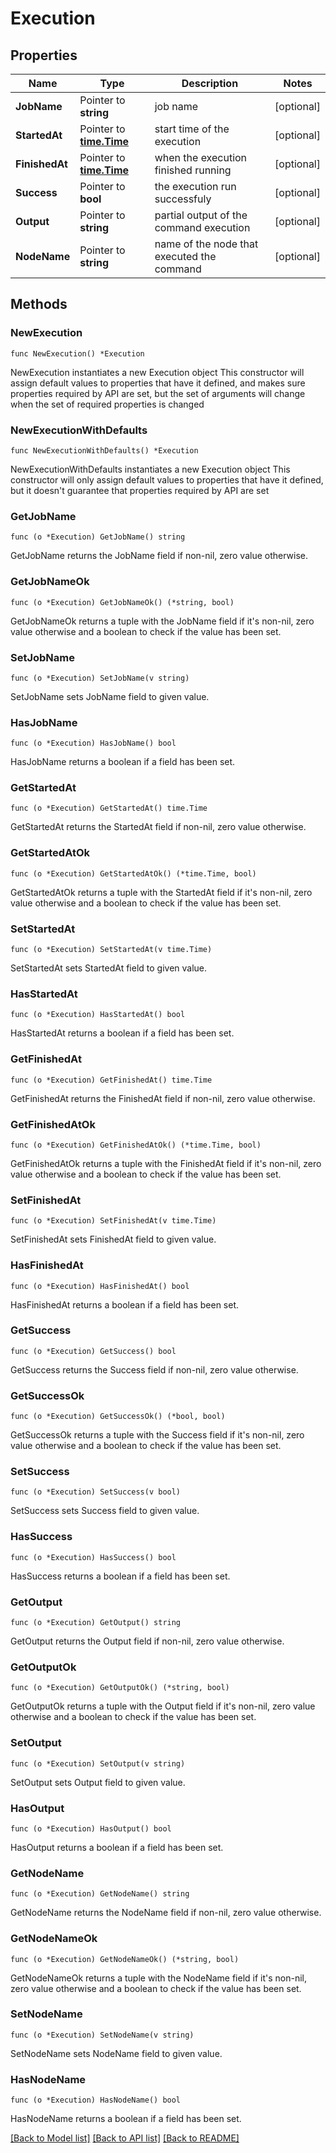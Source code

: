 # Execution

## Properties

Name | Type | Description | Notes
------------ | ------------- | ------------- | -------------
**JobName** | Pointer to **string** | job name | [optional] 
**StartedAt** | Pointer to [**time.Time**](time.Time.md) | start time of the execution | [optional] 
**FinishedAt** | Pointer to [**time.Time**](time.Time.md) | when the execution finished running | [optional] 
**Success** | Pointer to **bool** | the execution run successfuly | [optional] 
**Output** | Pointer to **string** | partial output of the command execution | [optional] 
**NodeName** | Pointer to **string** | name of the node that executed the command | [optional] 

## Methods

### NewExecution

`func NewExecution() *Execution`

NewExecution instantiates a new Execution object
This constructor will assign default values to properties that have it defined,
and makes sure properties required by API are set, but the set of arguments
will change when the set of required properties is changed

### NewExecutionWithDefaults

`func NewExecutionWithDefaults() *Execution`

NewExecutionWithDefaults instantiates a new Execution object
This constructor will only assign default values to properties that have it defined,
but it doesn't guarantee that properties required by API are set

### GetJobName

`func (o *Execution) GetJobName() string`

GetJobName returns the JobName field if non-nil, zero value otherwise.

### GetJobNameOk

`func (o *Execution) GetJobNameOk() (*string, bool)`

GetJobNameOk returns a tuple with the JobName field if it's non-nil, zero value otherwise
and a boolean to check if the value has been set.

### SetJobName

`func (o *Execution) SetJobName(v string)`

SetJobName sets JobName field to given value.

### HasJobName

`func (o *Execution) HasJobName() bool`

HasJobName returns a boolean if a field has been set.

### GetStartedAt

`func (o *Execution) GetStartedAt() time.Time`

GetStartedAt returns the StartedAt field if non-nil, zero value otherwise.

### GetStartedAtOk

`func (o *Execution) GetStartedAtOk() (*time.Time, bool)`

GetStartedAtOk returns a tuple with the StartedAt field if it's non-nil, zero value otherwise
and a boolean to check if the value has been set.

### SetStartedAt

`func (o *Execution) SetStartedAt(v time.Time)`

SetStartedAt sets StartedAt field to given value.

### HasStartedAt

`func (o *Execution) HasStartedAt() bool`

HasStartedAt returns a boolean if a field has been set.

### GetFinishedAt

`func (o *Execution) GetFinishedAt() time.Time`

GetFinishedAt returns the FinishedAt field if non-nil, zero value otherwise.

### GetFinishedAtOk

`func (o *Execution) GetFinishedAtOk() (*time.Time, bool)`

GetFinishedAtOk returns a tuple with the FinishedAt field if it's non-nil, zero value otherwise
and a boolean to check if the value has been set.

### SetFinishedAt

`func (o *Execution) SetFinishedAt(v time.Time)`

SetFinishedAt sets FinishedAt field to given value.

### HasFinishedAt

`func (o *Execution) HasFinishedAt() bool`

HasFinishedAt returns a boolean if a field has been set.

### GetSuccess

`func (o *Execution) GetSuccess() bool`

GetSuccess returns the Success field if non-nil, zero value otherwise.

### GetSuccessOk

`func (o *Execution) GetSuccessOk() (*bool, bool)`

GetSuccessOk returns a tuple with the Success field if it's non-nil, zero value otherwise
and a boolean to check if the value has been set.

### SetSuccess

`func (o *Execution) SetSuccess(v bool)`

SetSuccess sets Success field to given value.

### HasSuccess

`func (o *Execution) HasSuccess() bool`

HasSuccess returns a boolean if a field has been set.

### GetOutput

`func (o *Execution) GetOutput() string`

GetOutput returns the Output field if non-nil, zero value otherwise.

### GetOutputOk

`func (o *Execution) GetOutputOk() (*string, bool)`

GetOutputOk returns a tuple with the Output field if it's non-nil, zero value otherwise
and a boolean to check if the value has been set.

### SetOutput

`func (o *Execution) SetOutput(v string)`

SetOutput sets Output field to given value.

### HasOutput

`func (o *Execution) HasOutput() bool`

HasOutput returns a boolean if a field has been set.

### GetNodeName

`func (o *Execution) GetNodeName() string`

GetNodeName returns the NodeName field if non-nil, zero value otherwise.

### GetNodeNameOk

`func (o *Execution) GetNodeNameOk() (*string, bool)`

GetNodeNameOk returns a tuple with the NodeName field if it's non-nil, zero value otherwise
and a boolean to check if the value has been set.

### SetNodeName

`func (o *Execution) SetNodeName(v string)`

SetNodeName sets NodeName field to given value.

### HasNodeName

`func (o *Execution) HasNodeName() bool`

HasNodeName returns a boolean if a field has been set.


[[Back to Model list]](../README.md#documentation-for-models) [[Back to API list]](../README.md#documentation-for-api-endpoints) [[Back to README]](../README.md)


